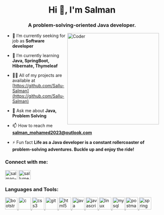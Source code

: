 <h1 align="center">Hi 👋, I'm <strong>Salman</strong></h1>
<h3 align="center">A problem-solving-oriented Java developer.</h3>
<img align="right" alt="Coder" src="https://img.icons8.com/?size=512&id=J5YiZgNDKLbK&format=png" width="300" >

- 🔭 I’m currently seeking for job as **Software developer**

- 🌱 I’m currently learning **Java, SpringBoot, Hibernate, Thymeleaf**

- 👨‍💻 All of my projects are available at [https://github.com/Sallu-Salman](https://github.com/Sallu-Salman)

- 💬 Ask me about **Java, Problem Solving**

- 📫 How to reach me **salman_mohamed2023@outlook.com**

- ⚡ Fun fact **Life as a Java developer is a constant rollercoaster of problem-solving adventures. Buckle up and enjoy the ride!**

<h3 align="left">Connect with me:</h3>
<p align="left">
<a href="https://linkedin.com/in/salman-mohamed-salman" target="blank"><img align="center" src="https://img.icons8.com/?size=512&id=13930&format=png" alt="salman-mohamed-salman" height="30" width="40" /></a>
<a href="https://auth.geeksforgeeks.org/user/sallumech2023" target="blank"><img align="center" src="https://img.icons8.com/?size=512&id=AbQBhN9v62Ob&format=png" alt="sallumech2023" height="30" width="40" /></a>
</p>

<h3 align="left">Languages and Tools:</h3>
<p align="left"> <a href="https://getbootstrap.com" target="_blank" rel="noreferrer"> <img src="https://img.icons8.com/?size=512&id=84710&format=png" alt="bootstrap" width="40" height="40"/> </a> <a href="https://www.cprogramming.com/" target="_blank" rel="noreferrer"> <img src="https://img.icons8.com/?size=512&id=40670&format=png" alt="c" width="40" height="40"/> </a> <a href="https://www.w3schools.com/css/" target="_blank" rel="noreferrer"> <img src="https://img.icons8.com/?size=512&id=21278&format=png" alt="css3" width="40" height="40"/> </a> <a href="https://git-scm.com/" target="_blank" rel="noreferrer"> <img src="https://www.vectorlogo.zone/logos/git-scm/git-scm-icon.svg" alt="git" width="40" height="40"/> </a> <a href="https://www.w3.org/html/" target="_blank" rel="noreferrer"> <img src="https://img.icons8.com/?size=512&id=20909&format=png" alt="html5" width="40" height="40"/> </a> <a href="https://www.java.com" target="_blank" rel="noreferrer"> <img src="https://img.icons8.com/?size=512&id=13679&format=png" alt="java" width="40" height="40"/> </a> <a href="https://developer.mozilla.org/en-US/docs/Web/JavaScript" target="_blank" rel="noreferrer"> <img src="https://img.icons8.com/?size=512&id=108784&format=png" alt="javascript" width="40" height="40"/> </a> <a href="https://www.linux.org/" target="_blank" rel="noreferrer"> <img src="https://img.icons8.com/?size=512&id=17842&format=png" alt="linux" width="40" height="40"/> </a> <a href="https://www.mysql.com/" target="_blank" rel="noreferrer"> <img src="https://img.icons8.com/?size=512&id=UFXRpPFebwa2&format=png" alt="mysql" width="40" height="40"/> </a>  <a href="https://postman.com" target="_blank" rel="noreferrer"> <img src="https://www.vectorlogo.zone/logos/getpostman/getpostman-icon.svg" alt="postman" width="40" height="40"/> </a> <a href="https://spring.io/" target="_blank" rel="noreferrer"> <img src="https://www.vectorlogo.zone/logos/springio/springio-icon.svg" alt="spring" width="40" height="40"/> </a> </p>

